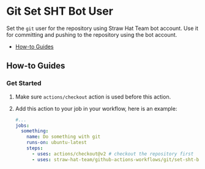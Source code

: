 # Git Set SHT Bot User

Set the `git` user for the repository using Straw Hat Team bot account. Use it
for committing and pushing to the repository using the bot account.

- [How-to Guides](#how-to-guides)

## How-to Guides

### Get Started

1. Make sure `actions/checkout` action is used before this action.
2. Add this action to your job in your workflow, here is an example:

    ```yml
    #...
    jobs:
      something:
        name: Do something with git
        runs-on: ubuntu-latest
        steps:
          - uses: actions/checkout@v2 # checkout the repository first
          - uses: straw-hat-team/github-actions-workflows/git/set-sht-bot-user@master
    ```
